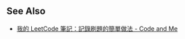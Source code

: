 


## See Also
- [我的 LeetCode 筆記：記錄刷題的簡單做法 - Code and Me](https://blog.kyomind.tw/leetcode-notes-method/)

